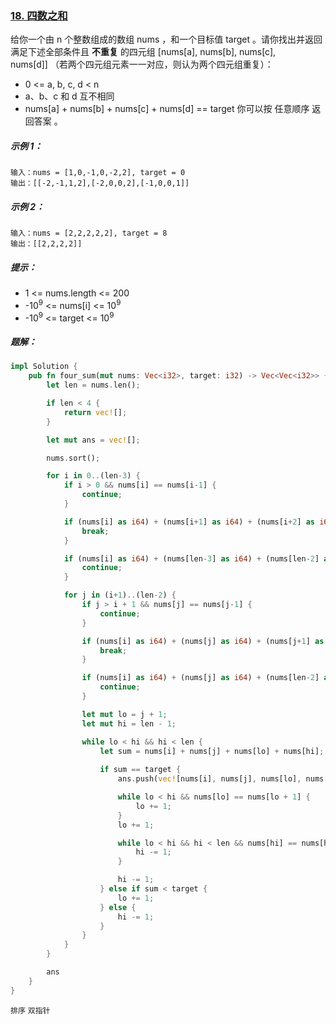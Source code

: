 ### [18. 四数之和](https://leetcode.cn/problems/4sum/)

给你一个由 n 个整数组成的数组 nums ，和一个目标值 target 。请你找出并返回满足下述全部条件且 **不重复** 的四元组 [nums[a], nums[b], nums[c], nums[d]] （若两个四元组元素一一对应，则认为两个四元组重复）：

- 0 <= a, b, c, d < n
- a、b、c 和 d 互不相同
- nums[a] + nums[b] + nums[c] + nums[d] == target
你可以按 任意顺序 返回答案 。

##### 示例 1：
```
输入：nums = [1,0,-1,0,-2,2], target = 0
输出：[[-2,-1,1,2],[-2,0,0,2],[-1,0,0,1]]
```

##### 示例 2：
```
输入：nums = [2,2,2,2,2], target = 8
输出：[[2,2,2,2]]
```

##### 提示：
- 1 <= nums.length <= 200
- -10<sup>9</sup> <= nums[i] <= 10<sup>9</sup>
- -10<sup>9</sup> <= target <= 10<sup>9</sup>

##### 题解：
```rust
impl Solution {
    pub fn four_sum(mut nums: Vec<i32>, target: i32) -> Vec<Vec<i32>> {
        let len = nums.len();

        if len < 4 {
            return vec![];
        }

        let mut ans = vec![];

        nums.sort();

        for i in 0..(len-3) {
            if i > 0 && nums[i] == nums[i-1] {
                continue;
            }

            if (nums[i] as i64) + (nums[i+1] as i64) + (nums[i+2] as i64) + (nums[i+3] as i64) > (target as i64) {
                break;
            }

            if (nums[i] as i64) + (nums[len-3] as i64) + (nums[len-2] as i64) + (nums[len-1] as i64) < (target as i64) {
                continue;
            }

            for j in (i+1)..(len-2) {
                if j > i + 1 && nums[j] == nums[j-1] {
                    continue;
                }

                if (nums[i] as i64) + (nums[j] as i64) + (nums[j+1] as i64) + (nums[j+2] as i64) > (target as i64) {
                    break;
                }

                if (nums[i] as i64) + (nums[j] as i64) + (nums[len-2] as i64) + (nums[len-1] as i64) < (target as i64) {
                    continue;
                }

                let mut lo = j + 1;
                let mut hi = len - 1;

                while lo < hi && hi < len {
                    let sum = nums[i] + nums[j] + nums[lo] + nums[hi];
                    
                    if sum == target {
                        ans.push(vec![nums[i], nums[j], nums[lo], nums[hi]]);

                        while lo < hi && nums[lo] == nums[lo + 1] {
                            lo += 1;
                        }
                        lo += 1;

                        while lo < hi && hi < len && nums[hi] == nums[hi-1] {
                            hi -= 1;
                        }

                        hi -= 1;
                    } else if sum < target {
                        lo += 1;
                    } else {
                        hi -= 1;
                    }
                }
            }
        }

        ans
    }
}
```

`排序` `双指针`
